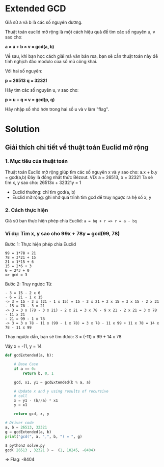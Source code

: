 # Extended GCD

Giả sử a và b là các số nguyên dương.

Thuật toán euclid mở rộng là một cách hiệu quả để tìm các số nguyên u, v sao cho:

**a × u + b × v = gcd(a, b)**

Về sau, khi bạn học cách giải mã văn bản rsa, bạn sẽ cần thuật toán này để tính nghịch đảo modulo của số mũ công khai.

Với hai số nguyên:

**p = 26513**
**q = 32321**

Hãy tìm các số nguyên u, v sao cho:

**p × u + q × v = gcd(p, q)**

Hãy nhập số nhỏ hơn trong hai số u và v làm "flag".

# Solution

## Giải thích chi tiết về thuật toán Euclid mở rộng
### 1. Mục tiêu của thuật toán
Thuật toán Euclid mở rộng giúp tìm các số nguyên x và y sao cho:
a.x + b.y = gcd(a,b)
Đây là đồng nhất thức Bézout.
VD: a = 26513, b = 32321
Ta sẽ tìm x, y sao cho: 26513x + 32321y = 1

- Euclid thường: chỉ tìm gcd(a, b)
- Euclid mở rộng: ghi nhớ quá trình tìm gcd để truy ngược ra hệ số x, y

### 2. Cách thực hiện
Giả sử bạn thực hiện phép chia Euclid: 
`a = bq + r => r = a - bq`

### Ví dụ: Tìm x, y sao cho 99x + 78y = gcd(99, 78)
Bước 1: Thực hiện phép chia Euclid
```
99 = 1*78 + 21
78 = 3*21 + 15
21 = 1*15 + 6
15 = 2*6 + 3
6 = 2*3 + 0
=> gcd = 3
```
Bước 2: Truy ngược
Từ:
```
- 3 = 15 - 2 x 6 
- 6 = 21 - 1 x 15
-> 3 = 15 - 2 x (21 - 1 x 15) = 15 - 2 x 21 + 2 x 15 = 3 x 15 - 2 x 21
- 15 = 78 - 3 x 21
-> 3 = 3 x (78 - 3 x 21) - 2 x 21 = 3 x 78 - 9 x 21 - 2 x 21 = 3 x 78 - 11 x 21
- 21 = 99 - 1 x 78
-> 3 = 3 x 78 - 11 x (99 - 1 x 78) = 3 x 78 - 11 x 99 + 11 x 78 = 14 x 78 - 11 x 99
```
Thay ngược dần, bạn sẽ tìm được:
3 = (-11) x 99 + 14 x 78

Vậy x = -11, y = 14 

```python
def gcdExtended(a, b):

    # Base Case
    if a == 0:
        return b, 0, 1

    gcd, x1, y1 = gcdExtended(b % a, a)

    # Update x and y using results of recursive
    # call
    x = y1 - (b//a) * x1
    y = x1

    return gcd, x, y

# Driver code
a, b = 26513, 32321
g = gcdExtended(a, b)
print("gcd(", a, ",", b, ") = ", g)
```

```python
$ python3 solve.py
gcd( 26513 , 32321 ) =  (1, 10245, -8404)
```

⇒ Flag: -8404

